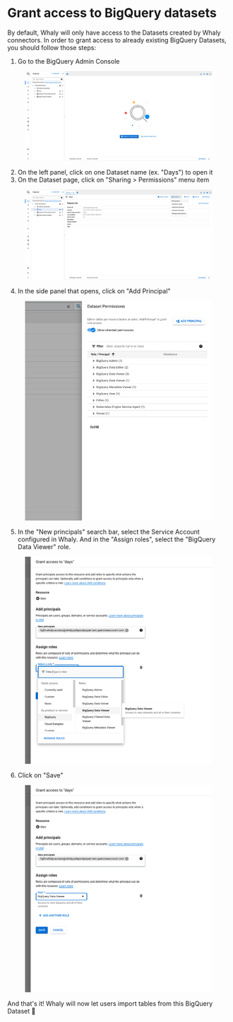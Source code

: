 # Grant access to BigQuery datasets

By default, Whaly will only have access to the Datasets created by Whaly connectors. In order to grant access to already existing BigQuery Datasets, you should follow those steps:

1. Go to the BigQuery Admin Console

<figure><img src="../../.gitbook/assets/image (5).png" alt=""><figcaption></figcaption></figure>

2. On the left panel, click on one Dataset name (ex. "Days") to open it
3. On the Dataset page, click on "Sharing > Permissions" menu item

<figure><img src="../../.gitbook/assets/image (2).png" alt=""><figcaption></figcaption></figure>

4. In the side panel that opens, click on "Add Principal"

<figure><img src="../../.gitbook/assets/image.png" alt=""><figcaption></figcaption></figure>

5. In the "New principals" search bar, select the Service Account configured in Whaly. And in the "Assign roles", select the "BigQuery Data Viewer" role.

<figure><img src="../../.gitbook/assets/image (4).png" alt=""><figcaption></figcaption></figure>

6. Click on "Save"

<figure><img src="../../.gitbook/assets/image (1).png" alt=""><figcaption></figcaption></figure>

And that's it! Whaly will now let users import tables from this BigQuery Dataset 🎉

